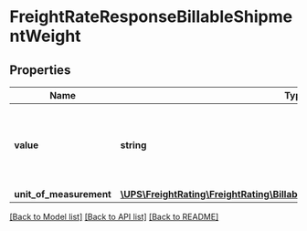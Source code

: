 # FreightRateResponseBillableShipmentWeight

## Properties
Name | Type | Description | Notes
------------ | ------------- | ------------- | -------------
**value** | **string** | The value for the billable weight associated with the shipment. | 
**unit_of_measurement** | [**\UPS\FreightRating\FreightRating\BillableShipmentWeightUnitOfMeasurement**](BillableShipmentWeightUnitOfMeasurement.md) |  | 

[[Back to Model list]](../../README.md#documentation-for-models) [[Back to API list]](../../README.md#documentation-for-api-endpoints) [[Back to README]](../../README.md)

